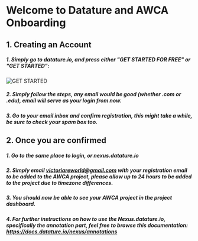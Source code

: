 # Welcome to Datature and AWCA Onboarding

## 1. Creating an Account

##### 1. Simply go to datature.io, and press either "GET STARTED FOR FREE" or "GET STARTED":
![GET STARTED](images/1.png)

##### 2. Simply follow the steps, any email would be good (whether .com or .edu), email will serve as your login from now.

##### 3. Go to your email inbox and confirm registration, this might take a while, be sure to check your spam box too.

## 2. Once you are confirmed 

##### 1. Go to the same place to login, or nexus.datature.io

##### 2. Simply email victoriareworld@gmail.com with your registration email to be added to the AWCA project, please allow up to 24 hours to be added to the project due to timezone differences.

##### 3. You should now be able to see your AWCA project in the project dashboard.

##### 4. For further instructions on how to use the Nexus.datature.io, specifically the annotation part, feel free to browse this documentation: https://docs.datature.io/nexus/annotations